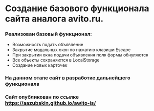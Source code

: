 # Создание базового функционала сайта аналога avito.ru.

### Реализован базовый функционал:
* Возможность подать объявление
* Закрытие модальных окон по нажатию клавиши Escape
* При закрытии окна подачи объявления поля формы обнуляются
* Все объекты сохраняются в LocalStorage
* Создание новых карточек

### На данном этапе сайт в разработке дальнейшего функционала

### Сайт опубликован по ссылке https://aazubakin.github.io/awito-js/